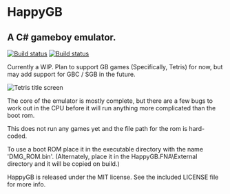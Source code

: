 HappyGB
===

A C# gameboy emulator.
---

[![Build status](https://ci.appveyor.com/api/projects/status/32r7s2skrgm9ubva/branch/master?svg=true&passingText=master%20-%20passing&failingText=master%20-%20failing&pendingText=master%20-%20pending)](https://ci.appveyor.com/project/corick/happygb/branch/master)
[![Build status](https://ci.appveyor.com/api/projects/status/32r7s2skrgm9ubva/branch/development?svg=true&passingText=development%20-%20passing&failingText=development%20-%20failing&pendingText=development%20-%20pending)](https://ci.appveyor.com/project/corick/happygb/branch/development)

Currently a WIP. Plan to support GB games (Specifically, Tetris) 
for now, but may add support for GBC / SGB in the future.

![Tetris title screen](http://imgur.com/sAysnCM.png)

The core of the emulator is mostly complete, but there are a few bugs to work out in the CPU before it will run anything more complicated than the boot rom.

This does not run any games yet and the file path for the rom is hard-coded. 

To use a boot ROM place it in the executable directory with the name 'DMG_ROM.bin'.  (Alternately, place it in the HappyGB.FNA\External directory and it will be copied on build.)

HappyGB is released under the MIT license. See the included LICENSE file for more info. 
